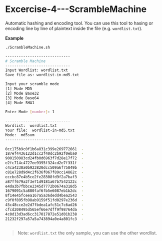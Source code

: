 # Excercise-4---ScrambleMachine
Automatic hashing and encoding tool.
You can use this tool to hasing or encoding line by line of plaintext inside the file (e.g. `wordlist.txt`).

**Example**
```sh
./ScrambleMachine.sh

-----------------------------
# Scramble Machine
-----------------------------
Input Wordlist: wordlist.txt
Save file as: wordlist-in-md5.txt

Input your scramble mode
[1] Mode MD5
[2] Mode Base32
[3] Mode Base64
[4] Mode SHA1

Enter Mode [number]: 1
 
-----------------------------
Wordlist:  wordlist.txt
Your file:  wordlist-in-md5.txt
Mode:  md5sum
-----------------------------
 
0cc175b9c0f1b6a831c399e269772661  -
187ef4436122d1cc2f40dc2b92f0eba0  -
900150983cd24fb0d6963f7d28e17f72  -
e2fc714c4727ee9395f324cd2e7f331f  -
c4ca4238a0b923820dcc509a6f75849b  -
c81e728d9d4c2f636f067f89cc14862c  -
eccbc87e4b5ce2fe28308fd9f2a7baf3  -
a87ff679a2f3e71d9181a67b7542122c  -
e4da3b7fbbce2345d7772b0674a318d5  -
1679091c5a880faf6fb5e6087eb1b2dc  -
8f14e45fceea167a5a36dedd4bea2543  -
c9f0f895fb98ab9159f51fd0297e236d  -
45c48cce2e2d7fbdea1afc51c7c6ad26  -
cfcd208495d565ef66e7dff9f98764da  -
4c0d13d3ad6cc317017872e51d01b238  -
21232f297a57a5a743894a0e4a801fc3  -
                                     
```

> Note: `wordlist.txt` the only sample, you can use the other wordlist.
